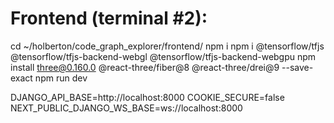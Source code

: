 # Frontend (terminal #2):
cd ~/holberton/code_graph_explorer/frontend/
npm i
npm i @tensorflow/tfjs @tensorflow/tfjs-backend-webgl @tensorflow/tfjs-backend-webgpu
npm install three@0.160.0 @react-three/fiber@8 @react-three/drei@9 --save-exact
npm run dev






DJANGO_API_BASE=http://localhost:8000
COOKIE_SECURE=false
NEXT_PUBLIC_DJANGO_WS_BASE=ws://localhost:8000



